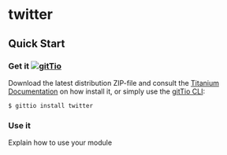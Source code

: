 twitter
=======

## Quick Start

### Get it [![gitTio](http://gitt.io/badge.png)](http://gitt.io/component/dk.napp.drawer)
Download the latest distribution ZIP-file and consult the [Titanium Documentation](http://docs.appcelerator.com/titanium/latest/#!/guide/Using_a_Module) on how install it, or simply use the [gitTio CLI](http://gitt.io/cli):

`$ gittio install twitter`

### Use it
Explain how to use your module

